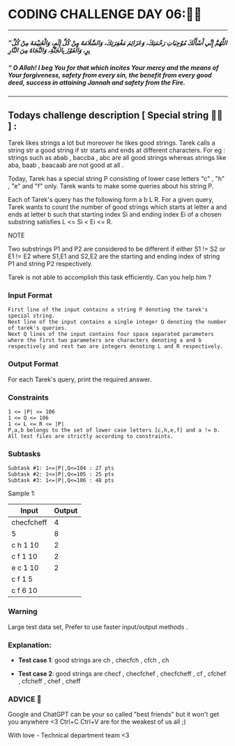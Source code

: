 # CODING CHALLENGE DAY 06:🌙✨
------------------
 ##### ”اللَّهُمَّ إِنِّي أَسْأَلُكَ مُوْجِبَاتِ رَحْمَتِكَ، وَعَزَائِمَ مَغْفِرَتِكَ، وَالسَّلَامَةَ مِنْ كُلِّ إِثْمٍ، وَالْغَنِيْمَةَ مِنْ كُلِّ بِرٍ، وَالْفَوْزَ بِالجَنَّةِ، وَالنَّجَاةَ مِنَ النَّارِ 
 ##### “ O Allah! I beg You for that which incites Your mercy and the means of Your forgiveness, safety from every sin, the benefit from every good deed, success in attaining Jannah and safety from the Fire.
---------------------
## 
## Todays challenge description [ Special string 🧙‍♂️ ] :

Tarek likes strings a lot but moreover he likes good strings. Tarek calls a string str a good string if str starts and ends at different characters. For eg : strings such as abab , baccba , abc are all good strings whereas strings like aba, baab , baacaab are not good at all .

Today, Tarek has a special string P consisting of lower case letters "c" , "h" , "e" and "f" only. Tarek wants to make some queries about his string P.

Each of Tarek's query has the following form a b L R. For a given query, Tarek wants to count the number of good strings which starts at letter a and ends at letter b such that starting index Si and ending index Ei of a chosen substring satisfies L <= Si < Ei <= R.

NOTE

Two substrings P1 and P2 are considered to be different if either S1 != S2 or E1 != E2 where S1,E1 and S2,E2 are the starting and ending index of string P1 and string P2 respectively.

Tarek is not able to accomplish this task efficiently. Can you help him ?

### Input Format

   
    First line of the input contains a string P denoting the tarek's special string. 
    Next line of the input contains a single integer Q denoting the number of tarek's queries. 
    Next Q lines of the input contains four space separated parameters where the first two parameters are characters denoting a and b respectively and rest two are integers denoting L and R respectively. 




### Output Format

For each Tarek's query, print the required answer.

### Constraints

    1 <= |P| <= 106
    1 <= Q <= 106
    1 <= L <= R <= |P|
    P,a,b belongs to the set of lower case letters [c,h,e,f] and a != b.
    All test files are strictly according to constraints.

### Subtasks

    Subtask #1: 1<=|P|,Q<=104 : 27 pts
    Subtask #2: 1<=|P|,Q<=105 : 25 pts
    Subtask #3: 1<=|P|,Q<=106 : 48 pts


           

Sample 1:

| Input | Output |
| ----- | ------ |
| checfcheff |4|
|5|8|
|c h 1 10|2|
|c f 1 10|2|
|e c 1 10|2|
|c f 1 5||
|c f 6 10||


### Warning

Large test data set, Prefer to use faster input/output methods .

### Explanation:

 - **Test case 1**: good strings are ch , checfch , cfch , ch

 - **Test case 2**:  good strings are checf , checfchef , checfcheff , cf , cfchef , cfcheff , chef , cheff



### ADVICE 💖

Google and ChatGPT can be your so called "best friends" but it won't get you anywhere <3 Ctrl+C Ctrl+V are for the weakest of us all ;)

With love - Technical department team <3

